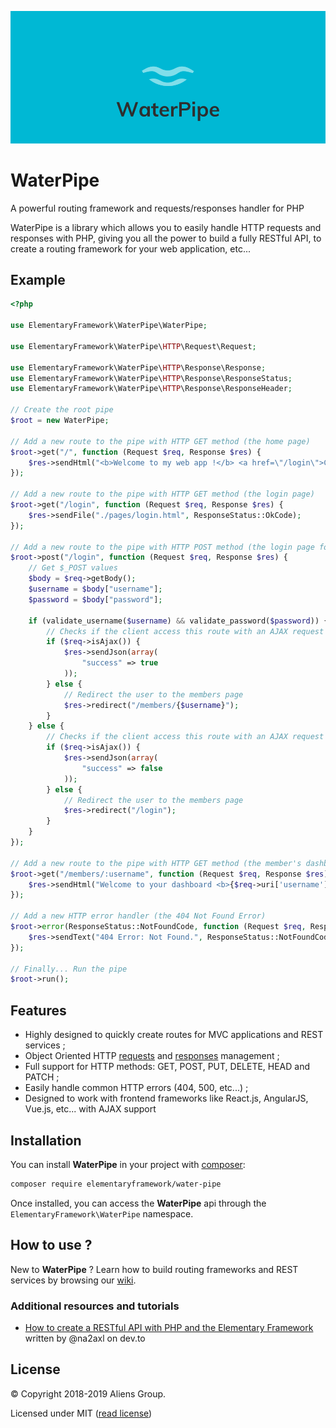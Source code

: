 <center>

![WaterPipe Logo](assets/banner.png)

</center>

# WaterPipe

A powerful routing framework and requests/responses handler for PHP

WaterPipe is a library which allows you to easily handle HTTP requests and responses with PHP, giving you all the power
to build a fully RESTful API, to create a routing framework for your web application, etc...

## Example

```php
<?php

use ElementaryFramework\WaterPipe\WaterPipe;

use ElementaryFramework\WaterPipe\HTTP\Request\Request;

use ElementaryFramework\WaterPipe\HTTP\Response\Response;
use ElementaryFramework\WaterPipe\HTTP\Response\ResponseStatus;
use ElementaryFramework\WaterPipe\HTTP\Response\ResponseHeader;

// Create the root pipe
$root = new WaterPipe;

// Add a new route to the pipe with HTTP GET method (the home page)
$root->get("/", function (Request $req, Response $res) {
    $res->sendHtml("<b>Welcome to my web app !</b> <a href=\"/login\">Click here to login</a>");
});

// Add a new route to the pipe with HTTP GET method (the login page)
$root->get("/login", function (Request $req, Response $res) {
    $res->sendFile("./pages/login.html", ResponseStatus::OkCode);
});

// Add a new route to the pipe with HTTP POST method (the login page form validation)
$root->post("/login", function (Request $req, Response $res) {
    // Get $_POST values
    $body = $req->getBody();
    $username = $body["username"];
    $password = $body["password"];

    if (validate_username($username) && validate_password($password)) {
        // Checks if the client access this route with an AJAX request
        if ($req->isAjax()) {
            $res->sendJson(array(
                "success" => true
            ));
        } else {
            // Redirect the user to the members page
            $res->redirect("/members/{$username}");
        }
    } else {
        // Checks if the client access this route with an AJAX request
        if ($req->isAjax()) {
            $res->sendJson(array(
                "success" => false
            ));
        } else {
            // Redirect the user to the members page
            $res->redirect("/login");
        }
    }
});

// Add a new route to the pipe with HTTP GET method (the member's dashboard page)
$root->get("/members/:username", function (Request $req, Response $res) {
    $res->sendHtml("Welcome to your dashboard <b>{$req->uri['username']}</b> !");
});

// Add a new HTTP error handler (the 404 Not Found Error)
$root->error(ResponseStatus::NotFoundCode, function (Request $req, Response $res) {
    $res->sendText("404 Error: Not Found.", ResponseStatus::NotFoundCode);
});

// Finally... Run the pipe
$root->run();
```

## Features

- Highly designed to quickly create routes for MVC applications and REST services ;
- Object Oriented HTTP [requests](https://github.com/ElementaryFramework/WaterPipe/blob/master/src/WaterPipe/HTTP/Request/Request.php) and [responses](https://github.com/ElementaryFramework/WaterPipe/blob/master/src/WaterPipe/HTTP/Response/Response.php) management ;
- Full support for HTTP methods: GET, POST, PUT, DELETE, HEAD and PATCH ;
- Easily handle common HTTP errors (404, 500, etc...) ;
- Designed to work with frontend frameworks like React.js, AngularJS, Vue.js, etc... with AJAX support

## Installation

You can install **WaterPipe** in your project with [composer](http://getcomposer.org):

```sh
composer require elementaryframework/water-pipe
```

Once installed, you can access the **WaterPipe** api through the `ElementaryFramework\WaterPipe` namespace.

## How to use ?

New to **WaterPipe** ? Learn how to build routing frameworks and REST services by browsing our [wiki](https://github.com/ElementaryFramework/WaterPipe/wiki).

### Additional resources and tutorials

- [How to create a RESTful API with PHP and the Elementary Framework](https://dev.to/na2axl/how-to-create-a-restful-api-with-php-and-the-elementary-framework-30ij) written by @na2axl on dev.to

## License

&copy; Copyright 2018-2019 Aliens Group.

Licensed under MIT ([read license](https://github.com/ElementaryFramework/WaterPipe/blob/master/LICENSE))